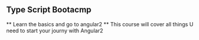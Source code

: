 ## Type Script Bootacmp
** Learn the basics and go to angular2 **
This course will cover all things U need to start your journy with Angular2